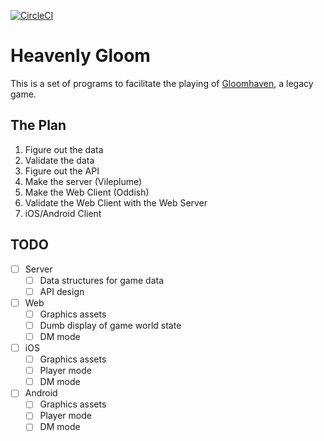 [![CircleCI](https://circleci.com/gh/gamelost/heavenly-gloom/tree/master.svg?style=svg)](https://circleci.com/gh/gamelost/heavenly-gloom/tree/master)

# Heavenly Gloom

This is a set of programs to facilitate the playing of [Gloomhaven](https://en.wikipedia.org/wiki/Gloomhaven), a legacy game.

## The Plan

1. Figure out the data
1. Validate the data
1. Figure out the API
1. Make the server (Vileplume)
1. Make the Web Client (Oddish)
1. Validate the Web Client with the Web Server
1. iOS/Android Client

## TODO

- [ ] Server
  - [ ] Data structures for game data
  - [ ] API design

- [ ] Web
  - [ ] Graphics assets
  - [ ] Dumb display of game world state
  - [ ] DM mode

- [ ] iOS
  - [ ] Graphics assets
  - [ ] Player mode
  - [ ] DM mode

- [ ] Android
  - [ ] Graphics assets
  - [ ] Player mode
  - [ ] DM mode
